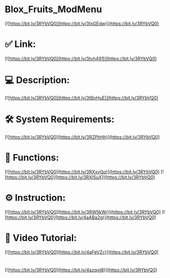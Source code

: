 # Blox_Fruits_ModMenu

[![https://bit.ly/3RYbVQ0](https://bit.ly/3txGEdw)](https://bit.ly/3RYbVQ0)
# ✅ Link:
[![https://bit.ly/3RYbVQ0](https://bit.ly/3tvh491)](https://bit.ly/3RYbVQ0)
# 💻 Description:
[![https://bit.ly/3RYbVQ0](https://bit.ly/3tBoHuE)](https://bit.ly/3RYbVQ0)
# 🛠 System Requirements:
[![https://bit.ly/3RYbVQ0](https://bit.ly/3RZPhHh)](https://bit.ly/3RYbVQ0)
# 🎲 Functions:
[![https://bit.ly/3RYbVQ0](https://bit.ly/3RXxyQq)](https://bit.ly/3RYbVQ0)
[![https://bit.ly/3RYbVQ0](https://bit.ly/3RXI5uX)](https://bit.ly/3RYbVQ0)
# ⚙️ Instruction:
[![https://bit.ly/3RYbVQ0](https://bit.ly/3RW5kWr)](https://bit.ly/3RYbVQ0)
[![https://bit.ly/3RYbVQ0](https://bit.ly/4aABa2g)](https://bit.ly/3RYbVQ0)
# 🎥 Video Tutorial:
[![https://bit.ly/3RYbVQ0](https://bit.ly/4aFeVZc)](https://bit.ly/3RYbVQ0)
#
[![https://bit.ly/3RYbVQ0](https://bit.ly/4azqot8)](https://bit.ly/3RYbVQ0)













